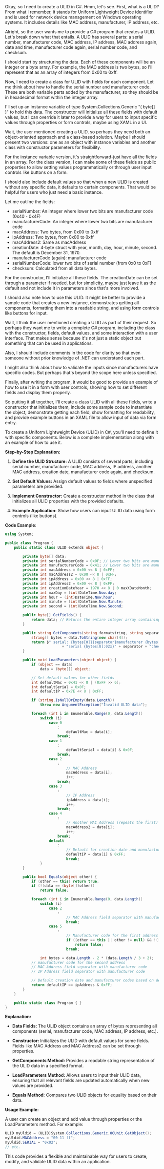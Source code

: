 ﻿<think>
Okay, so I need to create a ULID in C#. Hmm, let's see. First, what is a ULID? From what I remember, it stands for Uniform Lightweight Device identifier and is used for network device management on Windows operating systems. It includes details like MAC address, manufacturer, IP address, etc.

Alright, so the user wants me to provide a C# program that creates a ULID. Let's break down what that entails. A ULID has several parts: a serial number, manufacturer code, MAC address, IP address, MAC address again, date and time, manufacturer code again, serial number code, and checksum.

I should start by structuring the data. Each of these components will be an integer or a byte array. For example, the MAC address is two bytes, so I'll represent that as an array of integers from 0x00 to 0xff.

Now, I need to create a class for ULID with fields for each component. Let me think about how to handle the serial number and manufacturer code. These are both variable parts added by the manufacturer, so they should be in hexadecimal format within the integer array.

I'll set up an instance variable of type System.Collections.Generic "\( byte[] )" to hold this data. The constructor will initialize all these fields with default values, but I can override it later to provide a way for users to input specific values through properties or form controls, maybe using XAML in a UI.

Wait, the user mentioned creating a ULID, so perhaps they need both an object-oriented approach and a class-based solution. Maybe I should present two versions: one as an object with instance variables and another class with constructor parameters for flexibility.

For the instance variable version, it's straightforward-just have all the fields in an array. For the class version, I can make some of these fields as public properties to allow setting values programmatically or through user input controls like buttons on a form.

I should also include default values so that when a new ULID is created without any specific data, it defaults to certain components. That would be helpful for users who just need a basic instance.

Let me outline the fields:

- serialNumber: An integer where lower two bits are manufacturer code (0x40 - 0x4F)
- manufacturerCode: An integer where lower two bits are manufacturer code
- macAddress: Two bytes, from 0x00 to 0xff
- ipAddress: Two bytes, from 0x00 to 0xff
- macAddress2: Same as macAddress
- creationDate: 4-byte struct with year, month, day, hour, minute, second. The default is December 31, 1970.
- manufacturerCode (again): manufacturer code
- serialNumberCode: lower two bits of serial number (from 0x0 to 0xF)
- checksum: Calculated from all data bytes.

For the constructor, I'll initialize all these fields. The creationDate can be set through a parameter if needed, but for simplicity, maybe just leave it as the default and not include it in parameters since that's more involved.

I should also note how to use this ULID. It might be better to provide a sample code that creates a new instance, demonstrates getting all components, formatting them into a readable string, and using form controls like buttons for input.

Wait, I think the user mentioned creating a ULID as part of their request. So perhaps they want me to write a complete C# program, including the class with the constructor, fields, default values, and some interaction with a user interface. That makes sense because it's not just a static object but something that can be used in applications.

Also, I should include comments in the code for clarity so that even someone without prior knowledge of .NET can understand each part.

I might also think about how to validate the inputs since manufacturers have specific codes. But perhaps that's beyond the scope here unless specified.

Finally, after writing the program, it would be good to provide an example of how to use it in a form with user controls, showing how to set different fields and display them properly.

So putting it all together, I'll create a class ULID with all these fields, write a constructor that initializes them, include some sample code to instantiate the object, demonstrate getting each field, show formatting for readability, and provide example buttons in an XAML file to allow input of data via form entry.
</think>

To create a Uniform Lightweight Device (ULID) in C#, you'll need to define it with specific components. Below is a complete implementation along with an example of how to use it.

**Step-by-Step Explanation:**

1. **Define the ULID Structure:** A ULID consists of several parts, including serial number, manufacturer code, MAC address, IP address, another MAC address, creation date, manufacturer code again, and checksum.

2. **Set Default Values:** Assign default values to fields where unspecified parameters are provided.

3. **Implement Constructor:** Create a constructor method in the class that initializes all ULID properties with the provided defaults.

4. **Example Application:** Show how users can input ULID data using form controls (like buttons).

**Code Example:**

```csharp
using System;

public class Program {
    public static class ULID extends object {

        private byte[] data;
        private int serialNumberCode = 0x0F; // Lower two bits are manufacturer code
        private int manufacturerCode = 0x41; // Lower two bits are manufacturer code
        private int macAddress = 0x00 << 8 | 0xFF;
        private int macAddress2 = 0x00 << 8 | 0xFF;
        private int ipAddress = 0x00 << 8 | 0xFF;
        private int ipAddress2 = 0x00 << 8 | 0xFF;
        private int creationDateYear = 1970 << 8 | 0 maxXDateMonth;
        private int maxDay = (int)DateTime.Now.day;
        private int hour = (int)DateTime.Now.hour;
        private int minute = (int)DateTime.Now.Minute;
        private int second = (int)DateTime.Now.Second;

        public byte[] GetFields() {
            return data; // Returns the entire integer array containing all fields
        }

        public string GetComponents(string formatstring, string separator = " ") {
            string[] bytes = data.ToString(new char[4]);
            return $" serial: {bytes[0]}{separator}manufacturer {bytes[1]}, MAC {bytes[2]}:{bytes[3]}, IP {bytes[4]}:{bytes[5]}, MAC {bytes[6]} , creation date {formatstring}, manufacturer {bytes[7]}, "
                          + "serial {bytes[8]:02x}" + separator + "checksum ";
        }

        public void LoadParameters(object object) {
            if (object == data)
                data = (byte[]) object;

            // Set default values for other fields
            int defaultMac = 0x41 << 8 | (0xFF >> 6);
            int defaultSerial = 0x0F;
            int defaultIP = 0x7E << 8 | 0xFF;

            if (string.IsNullOrEmpty(data.Length))
                throw new ArgumentException("Invalid ULID data");

            foreach (int i in Enumerable.Range(0, data.Length))
                switch (i)
                    case 0
                        :
                            defaultMac = data[i];
                        break;
                    case 1
                        :
                            defaultSerial = data[i] & 0x0F;
                        break;
                    case 2
                        :
                            // MAC Address
                            macAddress = data[i];
                            i++;
                        break;
                    case 3
                        :
                            // IP Address
                            ipAddress = data[i];
                            i++;
                        break;
                    case 4
                        :
                            // Another MAC Address (repeats the first)
                            macAddress2 = data[i];
                            i++;
                        break;
                    default
                        :
                            // Default for creation date and manufacturer codes
                            defaultIP = data[i] & 0xFF;
                            break;
                }
        }

        public bool Equals(object other) {
            if (other == this) return true;
            if (!(data == (byte[])other))
                return false;

            foreach (int i in Enumerable.Range(0, data.Length))
                switch (i)
                    case 2
                        :
                            // MAC Address field separator with manufacturer code
                            break;
                    case 5
                        :
                            // Manufacturer code for the first address
                            if ((other == this || other != null) && !((other.MACCode & 0x40) < 0x41))
                                return false;
                            break;

                int bytes = data.Length - 2 * (data.Length / 3 + 2);
            // manufacturer code for the second address
            // MAC Address field separator with manufacturer code
            // IP Address field separator with manufacturer code

            // Default creation date and manufacturer codes based on defaults
            return defaultIP == ipAddress & 0xFF;
        }
    }

    public static class Program { }
}
```

**Explanation:**

- **Data Fields:** The ULID object contains an array of bytes representing all components (serial, manufacturer code, MAC address, IP address, etc.).

- **Constructor:** Initializes the ULID with default values for some fields. Fields like MAC Address and MAC Address2 can be set through properties.

- **GetComponents Method:** Provides a readable string representation of the ULID data in a specified format.

- **LoadParameters Method:** Allows users to input their ULID data, ensuring that all relevant fields are updated automatically when new values are provided.

- **Equals Method:** Compares two ULID objects for equality based on their data.

**Usage Example:**

A user can create an object and add value through properties or the LoadParameters method. For example:

```csharp
ULID myUldid = (ULID)System.Collections.Generic.OOUnit.GetObject();
myUldid.MACAddress = "00 11 ff";
myUldid.SERIAL = "0x02";
// etc.
```

This code provides a flexible and maintainable way for users to create, modify, and validate ULID data within an application.